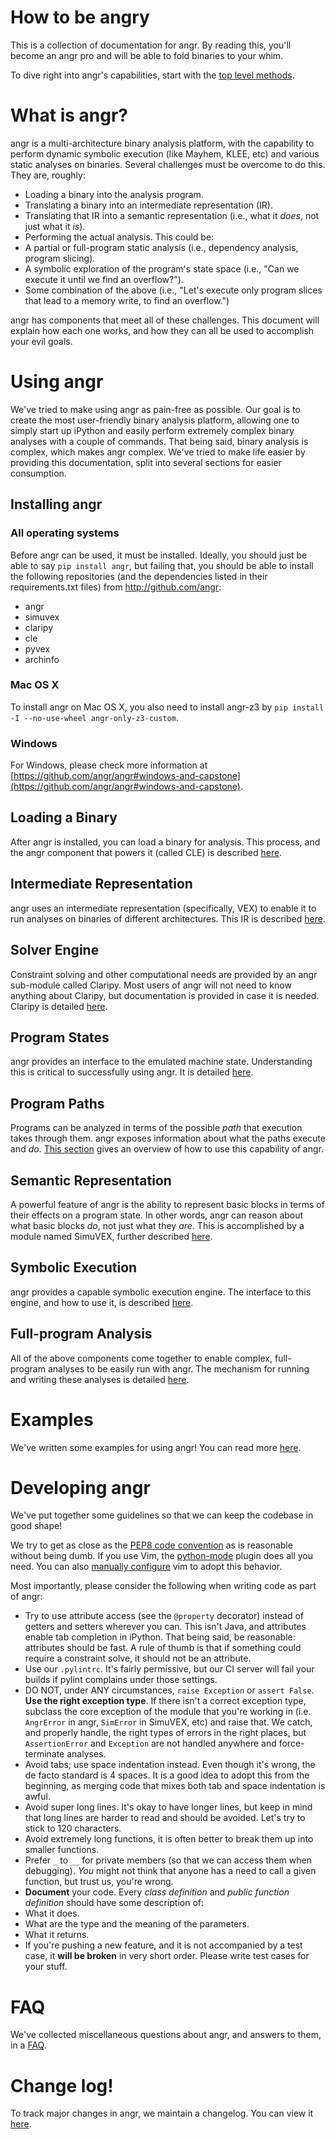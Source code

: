# How to be angry

This is a collection of documentation for angr. By reading this, you'll become an angr pro and will be able to fold binaries to your whim.

To dive right into angr's capabilities, start with the [top level methods](./docs/toplevel.md).

# What is angr?

angr is a multi-architecture binary analysis platform, with the capability to perform dynamic symbolic execution (like Mayhem, KLEE, etc) and various static analyses on binaries. Several challenges must be overcome to do this. They are, roughly:

- Loading a binary into the analysis program.
- Translating a binary into an intermediate representation (IR).
- Translating that IR into a semantic representation (i.e., what it *does*, not just what it *is*).
- Performing the actual analysis. This could be:
 - A partial or full-program static analysis (i.e., dependency analysis, program slicing).
 - A symbolic exploration of the program's state space (i.e., "Can we execute it until we find an overflow?").
 - Some combination of the above (i.e., "Let's execute only program slices that lead to a memory write, to find an overflow.")

angr has components that meet all of these challenges. This document will explain how each one works, and how they can all be used to accomplish your evil goals.

# Using angr

We've tried to make using angr as pain-free as possible.
Our goal is to create the most user-friendly binary analysis platform, allowing one to simply start up iPython and easily perform extremely complex binary analyses with a couple of commands.
That being said, binary analysis is complex, which makes angr complex.
We've tried to make life easier by providing this documentation, split into several sections for easier consumption.

## Installing angr

### All operating systems

Before angr can be used, it must be installed.
Ideally, you should just be able to say `pip install angr`, but failing that, you should be
able to install the following repositories (and the dependencies listed in their requirements.txt files)
from http://github.com/angr:
- angr
- simuvex
- claripy
- cle
- pyvex
- archinfo

### Mac OS X

To install angr on Mac OS X, you also need to install angr-z3 by `pip install -I --no-use-wheel angr-only-z3-custom`.

### Windows

For Windows, please check more information at [https://github.com/angr/angr#windows-and-capstone](https://github.com/angr/angr#windows-and-capstone).


## Loading a Binary

After angr is installed, you can load a binary for analysis.
This process, and the angr component that powers it (called CLE) is described [here](./docs/loading.md).

## Intermediate Representation

angr uses an intermediate representation (specifically, VEX) to enable it to run analyses on binaries of different architectures.
This IR is described [here](./docs/ir.md).

## Solver Engine

Constraint solving and other computational needs are provided by an angr sub-module called Claripy.
Most users of angr will not need to know anything about Claripy, but documentation is provided in case it is needed.
Claripy is detailed [here](./docs/claripy.md).

## Program States

angr provides an interface to the emulated machine state.
Understanding this is critical to successfully using angr.
It is detailed [here](./docs/states.md).

## Program Paths

Programs can be analyzed in terms of the possible *path* that execution takes through them.
angr exposes information about what the paths execute and *do*.
[This section](./docs/paths.md) gives an overview of how to use this capability of angr.

## Semantic Representation

A powerful feature of angr is the ability to represent basic blocks in terms of their effects on a program state.
In other words, angr can reason about what basic blocks *do*, not just what they *are*.
This is accomplished by a module named SimuVEX, further described [here](./docs/simuvex.md).

## Symbolic Execution

angr provides a capable symbolic execution engine.
The interface to this engine, and how to use it, is described [here](./docs/surveyors.md).

## Full-program Analysis

All of the above components come together to enable complex, full-program analyses to be easily run with angr.
The mechanism for running and writing these analyses is detailed [here](./docs/analyses.md).

# Examples

We've written some examples for using angr!
You can read more [here](./docs/examples.md).

# Developing angr

We've put together some guidelines so that we can keep the codebase in good shape!

We try to get as close as the [PEP8 code convention](http://legacy.python.org/dev/peps/pep-0008/) as is reasonable without being dumb.
If you use Vim, the [python-mode](https://github.com/klen/python-mode) plugin does all you need. You can also [manually configure](https://wiki.python.org/moin/Vim) vim to adopt this behavior.

Most importantly, please consider the following when writing code as part of angr:

- Try to use attribute access (see the `@property` decorator) instead of getters and setters wherever you can. This isn't Java, and attributes enable tab completion in iPython. That being said, be reasonable: attributes should be fast. A rule of thumb is that if something could require a constraint solve, it should not be an attribute.
- Use our `.pylintrc`. It's fairly permissive, but our CI server will fail your builds if pylint complains under those settings.
- DO NOT, under ANY circumstances, `raise Exception` or `assert False`. **Use the right exception type**. If there isn't a correct exception type, subclass the core exception of the module that you're working in (i.e. `AngrError` in angr, `SimError` in SimuVEX, etc) and raise that. We catch, and properly handle, the right types of errors in the right places, but `AssertionError` and `Exception` are not handled anywhere and force-terminate analyses.
- Avoid tabs; use space indentation instead. Even though it's wrong, the de facto standard is 4 spaces. It is a good idea to adopt this from the beginning, as merging code that mixes both tab and space indentation is awful.
- Avoid super long lines. It's okay to have longer lines, but keep in mind that long lines are harder to read and should be avoided. Let's try to stick to 120 characters.
- Avoid extremely long functions, it is often better to break them up into smaller functions.
- Prefer `_` to `__` for private members (so that we can access them when debugging). *You* might not think that anyone has a need to call a given function, but trust us, you're wrong.
- **Document** your code. Every *class definition* and *public function definition* should have some description of:
 - What it does.
 - What are the type and the meaning of the parameters.
 - What it returns.
- If you're pushing a new feature, and it is not accompanied by a test case, it **will be broken** in very short order. Please write test cases for your stuff.

# FAQ

We've collected miscellaneous questions about angr, and answers to them, in a [FAQ](./docs/faq.md).

# Change log!

To track major changes in angr, we maintain a changelog.
You can view it [here](./CHANGELOG.md).

